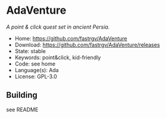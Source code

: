 # AdaVenture

_A point & click quest set in ancient Persia._

- Home: https://github.com/fastrgv/AdaVenture
- Download: https://github.com/fastrgv/AdaVenture/releases
- State: stable
- Keywords: point&click, kid-friendly
- Code: see home
- Language(s): Ada
- License: GPL-3.0

## Building

see README

